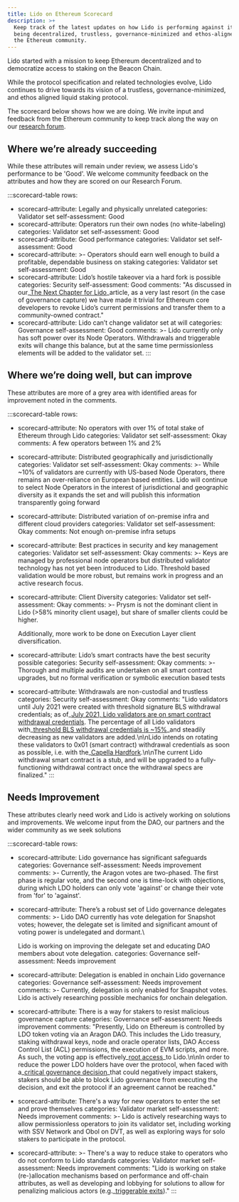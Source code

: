 ```yaml
---
title: Lido on Ethereum Scorecard
description: >+
  Keep track of the latest updates on how Lido is performing against its goal of
  being decentralized, trustless, governance-minimized and ethos-aligned with
  the Ethereum community.
---
```

Lido started with a mission to keep Ethereum decentralized and to democratize access to staking on the Beacon Chain.

While the protocol specification and related technologies evolve, Lido continues to drive towards its vision of a trustless, governance-minimized, and ethos aligned liquid staking protocol.

The scorecard below shows how we are doing. We invite input and feedback from the Ethereum community to keep track along the way on our [research forum](https://research.lido.fi/).

## Where we’re already succeeding

While these attributes will remain under review, we assess Lido's performance to be 'Good'. We welcome community feedback on the attributes and how they are scored on our Research Forum.

:::scorecard-table
rows:
  - scorecard-attribute: Legally and physically unrelated
    categories: Validator set
    self-assessment: Good
  - scorecard-attribute: Operators run their own nodes (no white-labeling)
    categories: Validator set
    self-assessment: Good
  - scorecard-attribute: Good performance
    categories: Validator set
    self-assessment: Good
  - scorecard-attribute: >-
      Operators should earn well enough to build a profitable, dependable
      business on staking
    categories: Validator set
    self-assessment: Good
  - scorecard-attribute: Lido’s hostile takeover via a hard fork is possible
    categories: Security
    self-assessment: Good
    comments: "As discussed in our\_[The Next Chapter for Lido](https://blog.lido.fi/the-next-chapter-for-lido/)\_article, as a very last resort (in the case of governance capture) we have made it trivial for Ethereum core developers to revoke Lido’s current permissions and transfer them to a community-owned contract."
  - scorecard-attribute: Lido can’t change validator set at will
    categories: Governance
    self-assessment: Good
    comments: >-
      Lido currently only has soft power over its Node Operators. Withdrawals
      and triggerable exits will change this balance, but at the same time
      permissionless elements will be added to the validator set.
:::

## Where we’re doing well, but can improve

These attributes are more of a grey area with identified areas for improvement noted in the comments.

:::scorecard-table
rows:
  - scorecard-attribute: No operators with over 1% of total stake of Ethereum through Lido
    categories: Validator set
    self-assessment: Okay
    comments: A few operators between 1% and 2%
  - scorecard-attribute: Distributed geographically and jurisdictionally
    categories: Validator set
    self-assessment: Okay
    comments: >-
      While ~10% of validators are currently with US-based Node Operators, there
      remains an over-reliance on European based entities. Lido will continue to
      select Node Operators in the interest of jurisdictional and geographic
      diversity as it expands the set and will publish this information
      transparently going forward
  - scorecard-attribute: Distributed variation of on-premise infra and different cloud providers
    categories: Validator set
    self-assessment: Okay
    comments: Not enough on-premise infra setups
  - scorecard-attribute: Best practices in security and key management
    categories: Validator set
    self-assessment: Okay
    comments: >-
      Keys are managed by professional node operators but distributed validator
      technology has not yet been introduced to Lido. Threshold based validation
      would be more robust, but remains work in progress and an active research
      focus.
  - scorecard-attribute: Client Diversity
    categories: Validator set
    self-assessment: Okay
    comments: >-
      Prysm is not the dominant client in Lido (>58% minority client usage), but
      share of smaller clients could be higher.


      Additionally, more work to be done on Execution Layer client
      diversification.
  - scorecard-attribute: Lido’s smart contracts have the best security possible
    categories: Security
    self-assessment: Okay
    comments: >-
      Thorough and multiple audits are undertaken on all smart contract
      upgrades, but no formal verification or symbolic execution based tests
  - scorecard-attribute: Withdrawals are non-custodial and trustless
    categories: Security
    self-assessment: Okay
    comments: "Lido validators until July 2021 were created with threshold signature BLS withdrawal credentials; as of\_[July 2021, Lido validators are on smart contract withdrawal credentials](https://blog.lido.fi/withdrawal-credentials-in-lido/). The percentage of all Lido validators with\_[threshold BLS withdrawal credentials is ~15%](https://dune.com/queries/96764/193960)\_and steadily decreasing as new validators are added.\n\nLido intends on rotating these validators to 0x01 (smart contract) withdrawal credentials as soon as possible, i.e. with the\_[Capella Hardfork](https://github.com/ethereum/consensus-specs/blob/dev/specs/capella/beacon-chain.md).\n\nThe current Lido withdrawal smart contract is a stub, and will be upgraded to a fully-functioning withdrawal contract once the withdrawal specs are finalized."
:::

## Needs Improvement

These attributes clearly need work and Lido is actively working on solutions and improvements. We welcome input from the DAO, our partners and the wider community as we seek solutions

:::scorecard-table
rows:
  - scorecard-attribute: Lido governance has significant safeguards
    categories: Governance
    self-assessment: Needs improvement
    comments: >-
      Currently, the Aragon votes are two-phased. The first phase is regular
      vote, and the second one is time-lock with objections, during which LDO
      holders can only vote 'against' or change their vote from 'for' to
      'against'.
  - scorecard-attribute: There’s a robust set of Lido governance delegates
    comments: >-
      Lido DAO currently has vote delegation for Snapshot votes; however, the
      delegate set is limited and significant amount of voting power is
      undelegated and dormant.\

      Lido is working on improving the delegate set and educating DAO members
      about vote delegation.
    categories: Governance
    self-assessment: Needs improvement
  - scorecard-attribute: Delegation is enabled in onchain Lido governance
    categories: Governance
    self-assessment: Needs improvement
    comments: >-
      Currently, delegation is only enabled for Snapshot votes. Lido is actively
      researching possible mechanics for onchain delegation.
  - scorecard-attribute: There is a way for stakers to resist malicious governance capture
    categories: Governance
    self-assessment: Needs improvement
    comments: "Presently, Lido on Ethereum is controlled by LDO token voting via an Aragon DAO. This includes the Lido treasury, staking withdrawal keys, node and oracle operator lists, DAO Access Control List (ACL) permissions, the execution of EVM scripts, and more. As such, the voting app is effectively\_[root access](https://medium.com/block-science/dao-vulnerabilities-a-map-of-lido-governance-risks-opportunities-92bc6384ff68)\_to Lido.\n\nIn order to reduce the power LDO holders have over the protocol, when faced with a\_[critical governance decision](https://hackmd.io/@lido/BJKmFkM-i#Critical-governance-decisions)\_that could negatively impact stakers, stakers should be able to block Lido governance from executing the decision, and exit the protocol if an agreement cannot be reached."
  - scorecard-attribute: There's a way for new operators to enter the set and prove themselves
    categories: Validator market
    self-assessment: Needs improvement
    comments: >-
      Lido is actively researching ways to allow permissionless operators to
      join its validator set, including working with SSV Network and Obol on
      DVT, as well as exploring ways for solo stakers to participate in the
      protocol.
  - scorecard-attribute: >-
      There's a way to reduce stake to operators who do not conform to Lido
      standards
    categories: Validator market
    self-assessment: Needs improvement
    comments: "Lido is working on stake (re-)allocation mechanisms based on performance and off-chain attributes, as well as developing and lobbying for solutions to allow for penalizing malicious actors (e.g.\_[triggerable exits](https://ethresear.ch/t/withdrawal-credentials-exits-based-on-a-generalized-message-bus/12516/1))."
:::